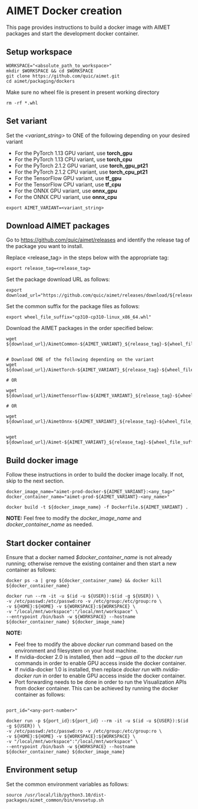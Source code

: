 AIMET Docker creation
=====================

This page provides instructions to build a docker image with AIMET packages and start the development docker container.

Setup workspace
---------------

```console
WORKSPACE="<absolute_path_to_workspace>"
mkdir $WORKSPACE && cd $WORKSPACE
git clone https://github.com/quic/aimet.git
cd aimet/packaging/dockers
```

Make sure no wheel file is present in present working directory
```console
rm -rf *.whl
```

Set variant
------------

Set the *<variant_string>* to ONE of the following depending on your desired variant

* For the PyTorch 1.13 GPU variant, use **torch_gpu**
* For the PyTorch 1.13 CPU variant, use **torch_cpu**
* For the PyTorch 2.1.2 GPU variant, use **torch_gpu_pt21**
* For the PyTorch 2.1.2 CPU variant, use **torch_cpu_pt21**
* For the TensorFlow GPU variant, use **tf_gpu**
* For the TensorFlow CPU variant, use **tf_cpu**
* For the ONNX GPU variant, use **onnx_gpu**
* For the ONNX CPU variant, use **onnx_cpu**

```console
export AIMET_VARIANT=<variant_string>
```

Download AIMET packages
------------------------

Go to https://github.com/quic/aimet/releases and identify the release tag of the package you want to install.


Replace <release_tag> in the steps below with the appropriate tag:

```console
export release_tag=<release_tag>
```

Set the package download URL as follows:

```console
export download_url="https://github.com/quic/aimet/releases/download/${release_tag}"
```

Set the common suffix for the package files as follows:

```console
export wheel_file_suffix="cp310-cp310-linux_x86_64.whl"
```

Download the AIMET packages in the order specified below:

```console
wget ${download_url}/AimetCommon-${AIMET_VARIANT}_${release_tag}-${wheel_file_suffix}


# Download ONE of the following depending on the variant
wget ${download_url}/AimetTorch-${AIMET_VARIANT}_${release_tag}-${wheel_file_suffix}

# OR

wget ${download_url}/AimetTensorflow-${AIMET_VARIANT}_${release_tag}-${wheel_file_suffix}

# OR

wget ${download_url}/AimetOnnx-${AIMET_VARIANT}_${release_tag}-${wheel_file_suffix}


wget ${download_url}/Aimet-${AIMET_VARIANT}_${release_tag}-${wheel_file_suffix}
```

Build docker image
------------------

Follow these instructions in order to build the docker image locally. If not, skip to the next section.

```console
docker_image_name="aimet-prod-docker-${AIMET_VARIANT}:<any_tag>"
docker_container_name="aimet-prod-${AIMET_VARIANT}-<any_name>"

docker build -t ${docker_image_name} -f Dockerfile.${AIMET_VARIANT} .
```

**NOTE:** Feel free to modify the *docker_image_name* and *docker_container_name* as needed.

Start docker container
-----------------------

Ensure that a docker named *$docker_container_name* is not already running; otherwise remove the existing container and then start a new container as follows:

```console
docker ps -a | grep ${docker_container_name} && docker kill ${docker_container_name}

docker run --rm -it -u $(id -u ${USER}):$(id -g ${USER}) \
-v /etc/passwd:/etc/passwd:ro -v /etc/group:/etc/group:ro \
-v ${HOME}:${HOME} -v ${WORKSPACE}:${WORKSPACE} \
-v "/local/mnt/workspace":"/local/mnt/workspace" \
--entrypoint /bin/bash -w ${WORKSPACE} --hostname ${docker_container_name} ${docker_image_name}
```

**NOTE:**
* Feel free to modify the above *docker run* command based on the environment and filesystem on your host machine.
* If nvidia-docker 2.0 is installed, then add *--gpus all* to the *docker run* commands in order to enable GPU access inside the docker container.
* If nvidia-docker 1.0 is installed, then replace *docker run* with *nvidia-docker run* in order to enable GPU access inside the docker container.
* Port forwarding needs to be done in order to run the Visualization APIs from docker container. This can be achieved by running the docker container as follows:

```console

port_id="<any-port-number>"

docker run -p ${port_id}:${port_id} --rm -it -u $(id -u ${USER}):$(id -g ${USER}) \
-v /etc/passwd:/etc/passwd:ro -v /etc/group:/etc/group:ro \
-v ${HOME}:${HOME} -v ${WORKSPACE}:${WORKSPACE} \
-v "/local/mnt/workspace":"/local/mnt/workspace" \
--entrypoint /bin/bash -w ${WORKSPACE} --hostname ${docker_container_name} ${docker_image_name}
```

Environment setup
------------------

Set the common environment variables as follows:

```console
source /usr/local/lib/python3.10/dist-packages/aimet_common/bin/envsetup.sh
```
